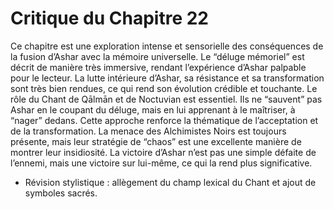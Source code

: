 # Critique du Chapitre 22

Ce chapitre est une exploration intense et sensorielle des conséquences de la fusion d’Ashar avec la mémoire universelle. Le “déluge mémoriel” est décrit de manière très immersive, rendant l’expérience d’Ashar palpable pour le lecteur. La lutte intérieure d’Ashar, sa résistance et sa transformation sont très bien rendues, ce qui rend son évolution crédible et touchante.
Le rôle du Chant de Qālmān et de Noctuvian est essentiel. Ils ne “sauvent” pas Ashar en le coupant du déluge, mais en lui apprenant à le maîtriser, à “nager” dedans. Cette approche renforce la thématique de l’acceptation et de la transformation.
La menace des Alchimistes Noirs est toujours présente, mais leur stratégie de “chaos” est une excellente manière de montrer leur insidiosité. La victoire d’Ashar n’est pas une simple défaite de l’ennemi, mais une victoire sur lui-même, ce qui la rend plus significative.
- Révision stylistique : allègement du champ lexical du Chant et ajout de symboles sacrés.

